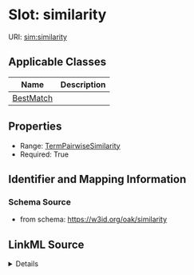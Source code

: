 # Slot: similarity

URI: [sim:similarity](https://w3id.org/linkml/similarity/similarity)



<!-- no inheritance hierarchy -->




## Applicable Classes

| Name | Description |
| --- | --- |
[BestMatch](BestMatch.md) | 






## Properties

* Range: [TermPairwiseSimilarity](TermPairwiseSimilarity.md)
* Required: True








## Identifier and Mapping Information







### Schema Source


* from schema: https://w3id.org/oak/similarity




## LinkML Source

<details>
```yaml
name: similarity
from_schema: https://w3id.org/oak/similarity
rank: 1000
alias: similarity
owner: BestMatch
domain_of:
- BestMatch
range: TermPairwiseSimilarity
required: true

```
</details>